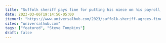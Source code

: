 ```yaml
---
title: "Suffolk sheriff pays fine for putting his niece on his payroll, having public workers do his errands"
date: 2023-03-06T19:14:56-05:00
itemurl: "https://www.universalhub.com/2023/suffolk-sheriff-agrees-fine-hiring-his-niece"
sites: "universalhub.com"
tags: ["featured", "Steve Tompkins"]
draft: false
---
```


